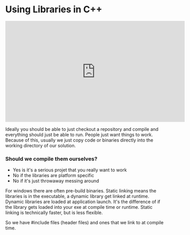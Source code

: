 # Using Libraries in C++
<iframe width="560" height="315" src="https://www.youtube.com/embed/or1dAmUO8k0" frameborder="0" allow="accelerometer; autoplay; clipboard-write; encrypted-media; gyroscope; picture-in-picture" allowfullscreen></iframe>


Ideally you should be able to just checkout a repository and compile and everything should just be able to run. People just want things to work. Because of this, usually we just copy code or binaries directly into the working directory of our solution. 

### Should we compile them ourselves? 

* Yes is it's a serious projet that you really want to work
* No if the libraries are platform specific
* No if it's just throwaway messing around

For windows there are often pre-build binaries. Static linking means the libraries is in the executable, a dynamic library get linked at runtime. Dynamic libraries are loaded at application launch. It's the difference of if the library gets loaded into your exe at compile time or runtime. Static linking is technically faster, but is less flexible. 

So we have #include files (header files) and ones that we link to at compile time.





